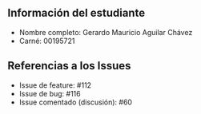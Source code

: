 ## Información del estudiante
- Nombre completo: Gerardo Mauricio Aguilar Chávez
- Carné: 00195721

## Referencias a los Issues
- Issue de feature: #112
- Issue de bug: #116
- Issue comentado (discusión): #60